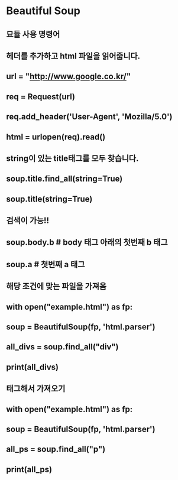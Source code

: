Beautiful Soup
==============
묘듈 사용 명령어
---------------
>
## 헤더를 추가하고 html 파일을 읽어줍니다.
## url = "http://www.google.co.kr/"
## req = Request(url)
## req.add_header('User-Agent', 'Mozilla/5.0')
## html = urlopen(req).read()

>
## string이 있는 title태그를 모두 찾습니다.
## soup.title.find_all(string=True)
## soup.title(string=True)

>
## 검색이 가능!!
## soup.body.b # body 태그 아래의 첫번째 b 태그
## soup.a # 첫번째 a 태그

>
## 해당 조건에 맞는 파일을 가져옴 <div>
## with open("example.html") as fp:
##     soup = BeautifulSoup(fp, 'html.parser')
##    all_divs = soup.find_all("div")
## print(all_divs)

>
## 태그해서 가져오기 <p>
## with open("example.html") as fp:
##     soup = BeautifulSoup(fp, 'html.parser')
##     all_ps = soup.find_all("p")
##     print(all_ps)
